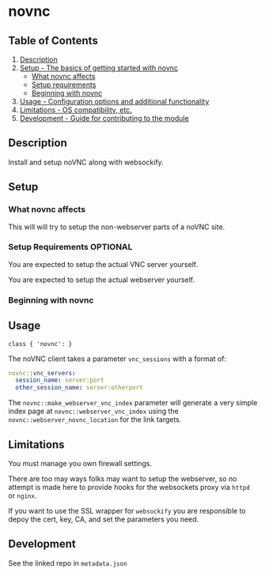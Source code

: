 # novnc

## Table of Contents

1. [Description](#description)
1. [Setup - The basics of getting started with novnc](#setup)
    * [What novnc affects](#what-novnc-affects)
    * [Setup requirements](#setup-requirements)
    * [Beginning with novnc](#beginning-with-novnc)
1. [Usage - Configuration options and additional functionality](#usage)
1. [Limitations - OS compatibility, etc.](#limitations)
1. [Development - Guide for contributing to the module](#development)

## Description

Install and setup noVNC along with websockify.

## Setup

### What novnc affects

This will will try to setup the non-webserver parts of a noVNC site.

### Setup Requirements **OPTIONAL**

You are expected to setup the actual VNC server yourself.

You are expected to setup the actual webserver yourself.

### Beginning with novnc

## Usage

```puppet
class { 'novnc': }
```

The noVNC client takes a parameter `vnc_sessions` with a format of:
```yaml
novnc::vnc_servers:
  session_name: server:port
  other_session_name: server:otherport
```

The `novnc::make_webserver_vnc_index` parameter will generate a very simple index page at `novnc::webserver_vnc_index` using the `novnc::webserver_novnc_location` for the link targets.

## Limitations

You must manage you own firewall settings.

There are too may ways folks may want to setup the webserver, so no attempt
is made here to provide hooks for the websockets proxy via `httpd` or `nginx`.

If you want to use the SSL wrapper for `websockify` you are responsible to
depoy the cert, key, CA, and set the parameters you need.

## Development

See the linked repo in `metadata.json`

[1]: https://puppet.com/docs/pdk/latest/pdk_generating_modules.html
[2]: https://puppet.com/docs/puppet/latest/puppet_strings.html
[3]: https://puppet.com/docs/puppet/latest/puppet_strings_style.html
